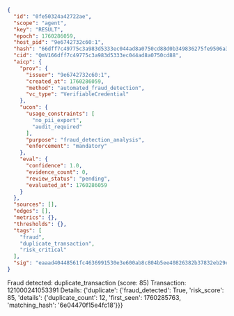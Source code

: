```json
{
  "id": "0fe50324a42722ae",
  "scope": "agent",
  "key": "RESULT",
  "epoch": 1760286059,
  "host_pid": "9e6742732c60:1",
  "hash": "66dff7c49775c3a983d5333ec044ad8a0750cd88d0b349836275fe9506a3330b",
  "cid": "QmV166dff7c49775c3a983d5333ec044ad8a0750cd88",
  "aicp": {
    "prov": {
      "issuer": "9e6742732c60:1",
      "created_at": 1760286059,
      "method": "automated_fraud_detection",
      "vc_type": "VerifiableCredential"
    },
    "ucon": {
      "usage_constraints": [
        "no_pii_export",
        "audit_required"
      ],
      "purpose": "fraud_detection_analysis",
      "enforcement": "mandatory"
    },
    "eval": {
      "confidence": 1.0,
      "evidence_count": 0,
      "review_status": "pending",
      "evaluated_at": 1760286059
    }
  },
  "sources": [],
  "edges": [],
  "metrics": {},
  "thresholds": {},
  "tags": [
    "fraud",
    "duplicate_transaction",
    "risk_critical"
  ],
  "sig": "eaaad40448561fc4636991530e3e600ab8c804b5ee40826382b37832eb29e671"
}
```

Fraud detected: duplicate_transaction (score: 85)
Transaction: 121000241053391
Details: {'duplicate': {'fraud_detected': True, 'risk_score': 85, 'details': {'duplicate_count': 12, 'first_seen': 1760285763, 'matching_hash': '6e04470f15e4fc18'}}}